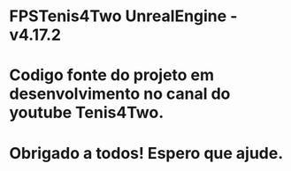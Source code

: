# FPSTenis4Two UnrealEngine - v4.17.2
# Codigo fonte do projeto em desenvolvimento no canal do youtube Tenis4Two.
#
# Obrigado a todos! Espero que ajude.
